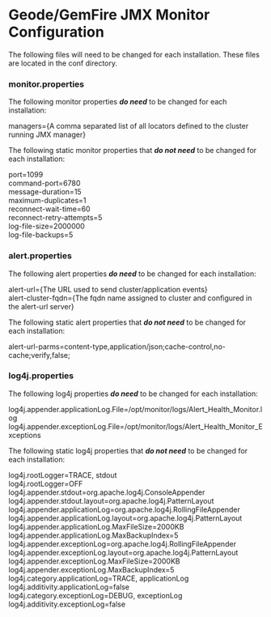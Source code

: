 # Geode/GemFire JMX Monitor Configuration

The following files will need to be changed for each installation. These files are located in the conf directory.

### monitor.properties ###

The following monitor properties ***do need*** to be changed for each installation:   

managers={A comma separated list of all locators defined to the cluster running JMX manager}

The following static monitor properties that ***do not need*** to be changed for each installation:           

port=1099   
command-port=6780   
message-duration=15   
maximum-duplicates=1   
reconnect-wait-time=60   
reconnect-retry-attempts=5   
log-file-size=2000000   
log-file-backups=5   

### alert.properties ###

The following alert properties ***do need*** to be changed for each installation:      

alert-url={The URL used to send cluster/application events}      
alert-cluster-fqdn={The fqdn name assigned to cluster and configured in the alert-url server}         

The following static alert properties that ***do not need*** to be changed for each installation:        

alert-url-parms=content-type,application/json;cache-control,no-cache;verify,false;   

### log4j.properties ###

The following log4j properties ***do need*** to be changed for each installation:   
      
log4j.appender.applicationLog.File=/opt/monitor/logs/Alert_Health_Monitor.log   
log4j.appender.exceptionLog.File=/opt/monitor/logs/Alert_Health_Monitor_Exceptions   

The following static log4j properties that ***do not need*** to be changed for each installation:   
        
log4j.rootLogger=TRACE, stdout   
log4j.rootLogger=OFF   
log4j.appender.stdout=org.apache.log4j.ConsoleAppender   
log4j.appender.stdout.layout=org.apache.log4j.PatternLayout   
log4j.appender.applicationLog=org.apache.log4j.RollingFileAppender   
log4j.appender.applicationLog.layout=org.apache.log4j.PatternLayout   
log4j.appender.applicationLog.MaxFileSize=2000KB   
log4j.appender.applicationLog.MaxBackupIndex=5   
log4j.appender.exceptionLog=org.apache.log4j.RollingFileAppender     
log4j.appender.exceptionLog.layout=org.apache.log4j.PatternLayout    
log4j.appender.exceptionLog.MaxFileSize=2000KB   
log4j.appender.exceptionLog.MaxBackupIndex=5   
log4j.category.applicationLog=TRACE, applicationLog   
log4j.additivity.applicationLog=false   
log4j.category.exceptionLog=DEBUG, exceptionLog   
log4j.additivity.exceptionLog=false   
